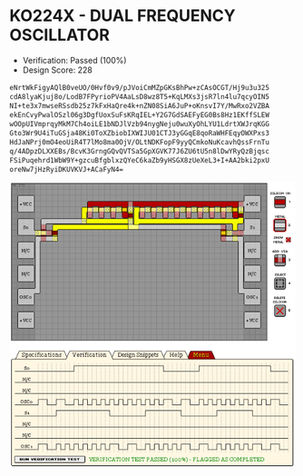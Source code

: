 # KO224X - DUAL FREQUENCY OSCILLATOR

- Verification: Passed (100%)
- Design Score: 228

```
eNrtWkFigyAQlB0veUO/0Hvf0v9/pJVoiCmMZpGKsBhPw+zCAsOCGT/Hj9u3u325
cdA8lyaKjuj8o/LodB7FPyrioPV4AaLsD8wz8T5+KqLMXs3jsR7ln4lu7qcyOIN5
NI+te3x7mwseRSsdb25z7kFxHaQre4k+nZN08SiA6JuP+oKnsvI7Y/MwRxo2VZBA
ekEnCvyPwalOSzl06g3DgfUoxSuFsKRqIEL+Y2G7GdSAEFyEG0Bs8Hz1EKffSLEW
wOOpUIVmprqyMkM7Ch4oiLE1bNDJlVzb94nygNeju0wuXyOhLYU1LdrtXWJrqKGG
Gto3Wr9U4iTuGSja48Ki0ToXZbiobIXWIJU01CTJ3yGGqE8qoRaWHFEqyOWXPxs3
HdJaNPrj0mO4eoUiR4T7lMo8ma0OjV/OLtNDKFopF9yyQCmkoNuKcavhQssFrnTu
q/4ADpzDLXXEBs/BcvK3GrngGQvQVTSa5GpXGVK77J6ZU6tU5n8lDwYRyQzBjqsc
FSiPuqehrd1WbW9Y+gzcuBfgblxzQYeC6kaZb9yHSGX8zUeXeL3+I+AA2bki2pxU
oreNw7jHzRyiDKUVKVJ+ACaFyN4=
```

![08 KO224X DUAL FREQUENCY OSCILLATOR](./assets/08.png)
